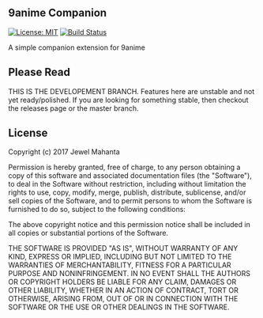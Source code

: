 ## 9anime Companion
[![License: MIT](https://img.shields.io/badge/License-MIT-yellow.svg)](https://github.com/lap00zza/9anime-Companion/blob/master/LICENSE)
[![Build Status](https://travis-ci.org/lap00zza/9anime-Companion.svg?branch=master)](https://travis-ci.org/lap00zza/9anime-Companion)

A simple companion extension for 9anime

## Please Read
THIS IS THE DEVELOPEMENT BRANCH. Features here are unstable and not yet ready/polished. If you are looking for something stable, then checkout the releases page or the master branch.

## License
Copyright (c) 2017 Jewel Mahanta

Permission is hereby granted, free of charge, to any person obtaining a copy
of this software and associated documentation files (the "Software"), to deal
in the Software without restriction, including without limitation the rights
to use, copy, modify, merge, publish, distribute, sublicense, and/or sell
copies of the Software, and to permit persons to whom the Software is
furnished to do so, subject to the following conditions:

The above copyright notice and this permission notice shall be included in all
copies or substantial portions of the Software.

THE SOFTWARE IS PROVIDED "AS IS", WITHOUT WARRANTY OF ANY KIND, EXPRESS OR
IMPLIED, INCLUDING BUT NOT LIMITED TO THE WARRANTIES OF MERCHANTABILITY,
FITNESS FOR A PARTICULAR PURPOSE AND NONINFRINGEMENT. IN NO EVENT SHALL THE
AUTHORS OR COPYRIGHT HOLDERS BE LIABLE FOR ANY CLAIM, DAMAGES OR OTHER
LIABILITY, WHETHER IN AN ACTION OF CONTRACT, TORT OR OTHERWISE, ARISING FROM,
OUT OF OR IN CONNECTION WITH THE SOFTWARE OR THE USE OR OTHER DEALINGS IN THE
SOFTWARE.
